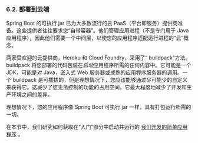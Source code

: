 ### 6.2. 部署到云端

Spring Boot 的可执行 jar 已为大多数流行的云 PaaS（平台即服务）提供商准备。这些提供者往往要求您“自带容器”。他们管理应用进程（不是专门用于 Java 应用程序），因此他们需要一个中间层，以使您的应用程序适配运行进程的“云”概念。

两家受欢迎的云提供商，Heroku 和 Cloud Foundry，采用了“ buildpack”方法。 buildpack 将您部署的代码包装在*启动*应用程序所需的任何内容中。它可能是一个 JDK，可能是对 Java，嵌入式 Web 服务器或成熟的应用程序服务器的调用。一个 buildpack 是可插拔的，但是理想情况下，您应该能够通过尽可能少的自定义来获得它。这减少了您无法控制的功能的占用空间。它最大程度地减少了开发和生产环境之间的差异。

理想情况下，您的应用程序像 Spring Boot 可执行 jar 一样，具有打包运行所需的一切。

在本节中，我们研究如何获取在“入门”部分中启动并运行的 [我们开发的简单应用程序](https://docs.spring.io/spring-boot/docs/2.2.2.RELEASE/reference/htmlsingle/#getting-started-first-application) 。